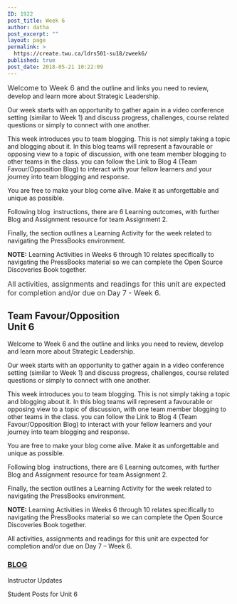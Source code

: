 ```yaml
---
ID: 1922
post_title: Week 6
author: datha
post_excerpt: ""
layout: page
permalink: >
  https://create.twu.ca/ldrs501-su18/zweek6/
published: true
post_date: 2018-05-21 10:22:09
---
```

<span style="float: none;background-color: transparent;color: #333333;cursor: text;font-family: -apple-system,BlinkMacSystemFont,'Segoe UI',Roboto,Oxygen-Sans,Ubuntu,Cantarell,'Helvetica Neue',sans-serif;font-size: 16px;font-style: normal;font-variant: normal;font-weight: 400;letter-spacing: normal;text-align: left;text-decoration: none;text-indent: 0px">Welcome to Week 6 and</span> the outline and links you need to review, develop and learn more about Strategic Leadership.

Our week starts with an opportunity to gather again in a video conference setting (similar to Week 1) and discuss progress, challenges, course related questions or simply to connect with one another.

This week introduces you to team blogging. This is not simply taking a topic and blogging about it. In this blog teams will represent a favourable or opposing view to a topic of discussion, with one team member blogging to other teams in the class. you can follow the Link to Blog 4 (Team Favour/Opposition Blog) to interact with your fellow learners and your journey into team blogging and response.

You are free to make your blog come alive. Make it as unforgettable and unique as possible.

Following blog  instructions, there are 6 Learning outcomes, with further Blog and Assignment resource for team Assignment 2.

Finally, the section outlines a Learning Activity for the week related to navigating the PressBooks environment.

<strong>NOTE:</strong> Learning Activities in Weeks 6 through 10 relates specifically to navigating the PressBooks material so we can complete the Open Source Discoveries Book together.

<span style="float: none;background-color: transparent;color: #333333;cursor: text;font-family: -apple-system,BlinkMacSystemFont,'Segoe UI',Roboto,Oxygen-Sans,Ubuntu,Cantarell,'Helvetica Neue',sans-serif;font-size: 16px;font-style: normal;font-variant: normal;font-weight: 400;letter-spacing: normal;text-align: left;text-decoration: none;text-indent: 0px">All activities, assignments and readings for this unit are expected for completion and/or due on Day 7 - Week 6.</span>

<!--themify_builder_static--><h2>Team Favour/Opposition<br />Unit 6</h2>
 <p>Welcome to Week 6 and the outline and links you need to review, develop and learn more about Strategic Leadership.</p><p>Our week starts with an opportunity to gather again in a video conference setting (similar to Week 1) and discuss progress, challenges, course related questions or simply to connect with one another.</p><p>This week introduces you to team blogging. This is not simply taking a topic and blogging about it. In this blog teams will represent a favourable or opposing view to a topic of discussion, with one team member blogging to other teams in the class. you can follow the Link to Blog 4 (Team Favour/Opposition Blog) to interact with your fellow learners and your journey into team blogging and response.</p><p>You are free to make your blog come alive. Make it as unforgettable and unique as possible.</p><p>Following blog  instructions, there are 6 Learning outcomes, with further Blog and Assignment resource for team Assignment 2.</p><p>Finally, the section outlines a Learning Activity for the week related to navigating the PressBooks environment.</p><p><strong>NOTE:</strong> Learning Activities in Weeks 6 through 10 relates specifically to navigating the PressBooks material so we can complete the Open Source Discoveries Book together.</p><p>All activities, assignments and readings for this unit are expected for completion and/or due on Day 7 &#8211; Week 6.</p>
 
 <a href="https://create.twu.ca/ldrs501-su18/unit-6/"> 
 
 </a> 
 <h3><a href="https://create.twu.ca/ldrs501-su18/unit-6/">BLOG</a></h3> 
 
 
 Instructor Updates 
 
 Student Posts for Unit 6<!--/themify_builder_static-->